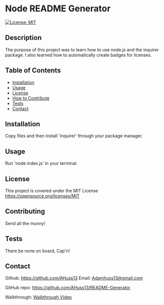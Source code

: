 # Node README Generator

[![License: MIT](https://img.shields.io/badge/License-MIT-yellow.svg)](https://opensource.org/licenses/MIT)

## Description

The purpose of this project was to learn how to use node.js and the inquirer package.
I also learned how to automatically create badges for licenses.

## Table of Contents
- [Installation](#installation)
- [Usage](#usage)
- [License](#license)
- [How to Contribute](#contributing)
- [Tests](#tests)
- [Contact](#contact)

## Installation

Copy files and then install 'inquirer' through your package manager.

## Usage

Run 'node index.js' in your terminal.

## License

This project is covered under the MIT License
https://opensource.org/licenses/MIT

## Contributing

Send all the munny!

## Tests

There be none on board, Cap'n!

## Contact
Github: https://github.com/AHuss13
Email: Adamhuss13@gmail.com


GitHub repo: https://github.com/AHuss13/README-Generator

Walkthrough: [Walkthrough Video](./Walthrough/README%20Generator%20Walkthrough.mp4)